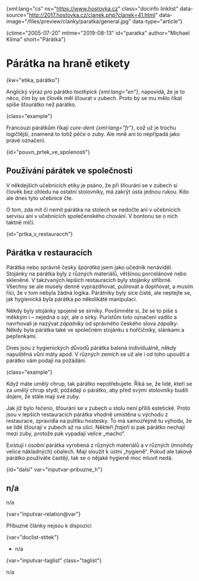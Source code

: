 
{xml:lang="cs" ns="https://www.hostovka.cz" class="docinfo linklist" data-source="http://2017.hostovka.cz/clanek.php?clanek=41.html" data-image="/files/preview/clanky/paratka/general.jpg" data-type="article"}

{ctime="2005-07-20" mtime="2019-08-13" id="paratka" author="Michael Klíma" short="Párátka"}

# Párátka na hraně etikety

<!-- generated attribute kw by user_updatekw.sh on 2021-01-05, do not edit -->

{kw="etika, párátko"}

Anglický výraz pro párátko _toothpick {xml:lang="en"}_, napovídá, že je to něco, čím by se člověk měl šťourat v zubech. Proto by se mu mělo říkat spíše šťourátko než párátko.

{class="example"}

Francouzi párátkům říkají _cure-dent {xml:lang="fr"}_, což už je trochu logičtější, znamená to totiž péče o zuby. Ale mně ani to nepřipadá jako pravé označení.

{id="pouvn\_prtek\_ve_spolenosti"}

## Používání párátek ve společnosti

V někdejších učebnicích etiky je psáno, že při šťourání se v zubech si člověk bez ohledu na ostatní stolovníky, má zakrýt ústa jednou rukou. Kdo ale dnes tyto učebnice čte.

O tom, zda mít či nemít párátka na stolech se nedočte ani v učebnicích servisu ani v učebnicích společenského chování. V bontonu se o nich taktně mlčí.

{id="prtka\_v\_restauracch"}

## Párátka v restauracích

Párátka nebo správně česky _špárátka_ jsem jako učedník nenáviděl. Stojánky na párátka byly z různých materiálů, většinou porcelánové nebo skleněné. V takzvaných lepších restauracích byly stojánky stříbrné. Všechny se ale musely denně vyprazdňovat, pulírovat a doplňovat, a musím říci, že v tom nebyla žádná logika. Párátníky byly sice čisté, ale neptejte se, jak hygienická byla párátka po několikáté manipulaci.

Někdy byly stojánky spojené se sirníky. Povšimněte si, že se to píše s měkkým i – nejedná o sýr, ale o sirky. Puristům toto označení vadilo a navrhovali je nazývat _zápalníky_ od správného českého slova _zápalky_. Někdy byla párátka také ve společném stojánku s hořčičníky, slánkami a pepřenkami.

Dnes jsou z hygienických důvodů párátka balená individuálně, někdy napuštěná vůní máty apod. V různých zemích se už ale i od toho upouští a párátko vám podají na požádání.

{class="example"}

Když máte umělý chrup, tak párátko nepotřebujete. Říká se, že lidé, kteří se za umělý chrup stydí, požádají o párátko, aby před svými stolovníky budili dojem, že stále mají své zuby.

Jak již bylo řečeno, šťourání se v zubech u stolu není příliš estetické. Proto jsou v lepších restauracích párátka vhodně umístěna u východu z restaurace, zpravidla na pultíku hostesky. To má samozřejmě tu výhodu, že se lidé šťourají v zubech až na ulici. Někteří _frajeři_ si pak párátko nechají mezi zuby, protože pak vypadají velice „macho“.

Existují i _osobní_ párátka vyrobená z různých materiálů a v různých (mnohdy velice nákladných) obalech. Mají sloužit k ústní „hygieně“. Pokud ale takové párátko používáte častěji, tak se o nějaké hygieně moc mluvit nedá.

{id="dalsi" var="inputvar-pribuzne_h"}

## n/a

n/a

{var="inputvar-relation@var"}

Příbuzné články nejsou k dispozici

{var="doclist-stitek"}

  * n/a

{var="inputvar-taglist" class="taglist"}

n/a

